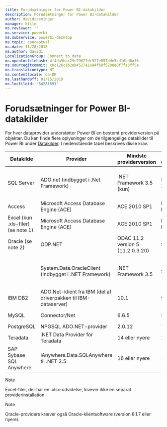 ```yaml
---
title: Forudsætninger for Power BI-datakilder
description: Forudsætninger for Power BI-datakilder
author: davidiseminger
manager: kfile
ms.reviewer: ''
ms.service: powerbi
ms.subservice: powerbi-desktop
ms.topic: conceptual
ms.date: 11/28/2018
ms.author: davidi
LocalizationGroup: Connect to data
ms.openlocfilehash: 4f4da9bac29e79627dc527e057dde5cd10bd8af6
ms.sourcegitcommit: c8c126c1b2ab4527a16a4fb8f5208e0f7fa5ff5a
ms.translationtype: HT
ms.contentlocale: da-DK
ms.lasthandoff: 01/15/2019
ms.locfileid: "54281591"
---
```

# <a name="power-bi-data-source-prerequisites"></a>Forudsætninger for Power BI-datakilder
For hver dataprovider understøtter Power BI en bestemt providerversion på objekter. Du kan finde flere oplysninger om de tilgængelige datakilder til Power BI under [Datakilder](desktop-data-sources.md). I nedenstående tabel beskrives disse krav.

| Datakilde | Provider | Mindste providerversion | Mindste datakildeversion | Understøttede datakildeobjekter | Downloadlink |
| --- | --- | --- | --- | --- | --- |
| SQL Server |ADO.net (indbygget i .Net Framework) |.NET Framework 3.5 (kun) |SQL Server 2005 eller nyere |Tabeller/visninger, skalarfunktioner, tabelfunktioner |Inkluderet i .NET Framework 3.5 eller nyere |
| Access |Microsoft Access Database Engine (ACE) |ACE 2010 SP1 |Ingen begrænsning |Tabeller/visninger |[Downloadlink](http://go.microsoft.com/fwlink/?linkid=285987&clcid=0x409) |
| Excel (kun .xls-filer) (se note 1) |Microsoft Access Database Engine (ACE) |ACE 2010 SP1 |Ingen begrænsning |Tabeller, ark |[Downloadlink](http://go.microsoft.com/fwlink/?linkid=285987&clcid=0x409) |
| Oracle (se note 2) |ODP.NET |ODAC 11.2 version 5 (11.2.0.3.20) |9.x eller nyere |Tabeller/visninger |[Downloadlink](http://go.microsoft.com/fwlink/?linkid=272376&clcid=0x409) |
| | System.Data.OracleClient (indbygget i .NET Framework) |.NET Framework 3.5 |9.x eller nyere |Tabeller/visninger |Inkluderet i .NET Framework 3.5 eller nyere |
| IBM DB2 |ADO.Net-klient fra IBM (del af driverpakken til IBM-dataserver) |10.1 |9.1 eller nyere |Tabeller/visninger |[Downloadlink](http://go.microsoft.com/fwlink/?linkid=274911&clcid=0x409) |
| MySQL |Connector/Net |6.6.5 |5.1 |Tabeller/visninger, skalarfunktioner |[Downloadlink](http://go.microsoft.com/fwlink/?linkid=278885&clcid=0x409) |
| PostgreSQL |NPGSQL ADO.NET-provider |2.0.12 |7.4 |Tabeller/visninger |[Downloadlink](http://go.microsoft.com/fwlink/?linkid=282716&clcid=0x409) |
| Teradata |.NET Data Provider for Teradata |14 eller nyere |12 eller nyere |Tabeller/visninger |[Downloadlink](http://go.microsoft.com/fwlink/?linkid=278886&clcid=0x409) |
| SAP Sybase SQL Anywhere |iAnywhere.Data.SQLAnywhere til .NET 3.5 |16 eller nyere |16 eller nyere |Tabeller/visninger |[Downloadlink](http://go.microsoft.com/fwlink/?linkid=324846) |

>[!NOTE]
>Excel-filer, der har en .xlsx-udvidelse, kræver ikke en separat providerinstallation.

>[!NOTE]
>Oracle-providers kræver også Oracle-klientsoftware (version 8.1.7 eller nyere).
> 
> 

